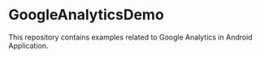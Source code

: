 # GoogleAnalyticsDemo
This repository contains examples related to Google Analytics in Android Application.

